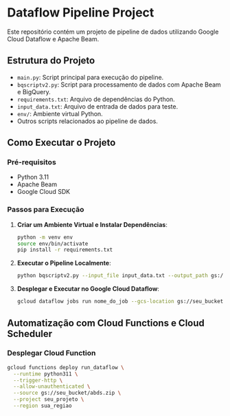 # Dataflow Pipeline Project

Este repositório contém um projeto de pipeline de dados utilizando Google Cloud Dataflow e Apache Beam.

## Estrutura do Projeto

- `main.py`: Script principal para execução do pipeline.
- `bqscriptv2.py`: Script para processamento de dados com Apache Beam e BigQuery.
- `requirements.txt`: Arquivo de dependências do Python.
- `input_data.txt`: Arquivo de entrada de dados para teste.
- `env/`: Ambiente virtual Python.
- Outros scripts relacionados ao pipeline de dados.

## Como Executar o Projeto

### Pré-requisitos

- Python 3.11
- Apache Beam
- Google Cloud SDK

### Passos para Execução

1. **Criar um Ambiente Virtual e Instalar Dependências**:
    ```sh
    python -m venv env
    source env/bin/activate
    pip install -r requirements.txt
    ```

2. **Executar o Pipeline Localmente**:
    ```sh
    python bqscriptv2.py --input_file input_data.txt --output_path gs://seu_bucket/output --project seu_projeto --region sua_regiao --temp_location gs://seu_bucket/temp --runner DirectRunner
    ```

3. **Desplegar e Executar no Google Cloud Dataflow**:
    ```sh
    gcloud dataflow jobs run nome_do_job --gcs-location gs://seu_bucket/template --region sua_regiao
    ```

## Automatização com Cloud Functions e Cloud Scheduler

### Desplegar Cloud Function

```sh
gcloud functions deploy run_dataflow \
  --runtime python311 \
  --trigger-http \
  --allow-unauthenticated \
  --source gs://seu_bucket/abds.zip \
  --project seu_projeto \
  --region sua_regiao
